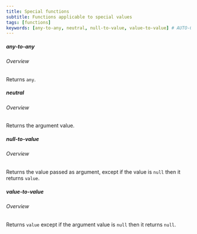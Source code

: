 ```yaml
---
title: Special functions
subtitle: Functions applicable to special values
tags: [functions]
keywords: [any-to-any, neutral, null-to-value, value-to-value] # AUTO-GENERATED KEYWORDS
---
```

<!-- START AUTO-GENERATED -->
##### any-to-any
###### Overview

Returns `any`.

##### neutral
###### Overview

Returns the argument value.

##### null-to-value
###### Overview

Returns the value passed as argument, except if the value is `null` then it returns `value`.

##### value-to-value
###### Overview

Returns `value` except if the argument value is `null` then it returns `null`.

<!-- END AUTO-GENERATED -->
